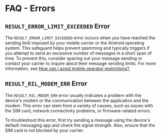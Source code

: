 # FAQ - Errors

## `RESULT_ERROR_LIMIT_EXCEEDED` Error

The `RESULT_ERROR_LIMIT_EXCEEDED` error occurs when you have reached the sending limit imposed by your mobile carrier or the Android operating system. This safeguard helps prevent spamming and typically triggers if you attempt to send an excessive number of messages in a short span of time. To prevent this, consider spacing out your message sending or contact your carrier to inquire about their message sending limits. For more information, see [How can I avoid mobile operator restrictions?](./general.md#how-can-i-avoid-mobile-operator-restrictions).

## `RESULT_RIL_MODEM_ERR` Error

The `RESULT_RIL_MODEM_ERR` error usually indicates a problem with the device's modem or the communication between the application and the modem. This error can stem from a variety of causes, such as issues with the SIM card, network connectivity problems, or firmware-related errors.

To troubleshoot this error, first try sending a message using the device's default messaging app and check the signal strength. Also, ensure that the SIM card is not blocked by your carrier.
